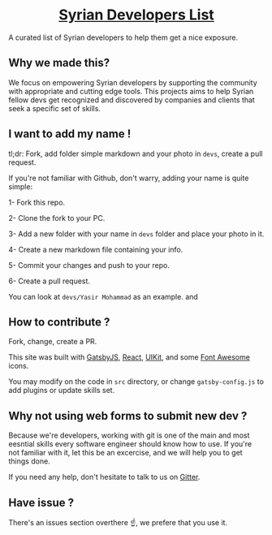 <h1 align="center">
  <a href="https://syriandevs.devtech.tools">Syrian Developers List</a>
</h1>

A curated list of Syrian developers to help them get a nice exposure.


## Why we made this?

We focus on empowering Syrian developers by supporting the community with appropriate and cutting edge tools. This projects aims to help Syrian fellow devs get recognized and discovered by companies and clients that seek a specific set of skills.


## I want to add my name !

tl;dr: Fork, add folder simple markdown and your photo in `devs`, create a pull request.

If you're not familiar with Github, don't warry, adding your name is quite simple:

1- Fork this repo.

2- Clone the fork to your PC.

3- Add a new folder with your name in `devs` folder and place your photo in it.

4- Create a new markdown file containing your info.

5- Commit your changes and push to your repo.

6- Create a pull request.

You can look at `devs/Yasir Mohammad` as an example. and 


## How to contribute ?

Fork, change, create a PR.

This site was built with [GatsbyJS](https://www.gatsbyjs.org/), [React](https://www.gatsbyjs.org/), [UIKit](https://getuikit.com/), and some [Font Awesome](https://fontawesome.com) icons.

You may modify on the code in `src` directory, or change `gatsby-config.js` to add plugins or update skills set.


## Why not using web forms to submit new dev ?

Because we're developers, working with git is one of the main and most eesntial skills every software engineer should know how to use. If you're not familiar with it, let this be an excercise, and we will help you to get things done.

If you need any help, don't hesitate to talk to us on [Gitter](https://gitter.im/SyrianDevelopers/community).


## Have issue ?

There's an issues section overthere ☝, we prefere that you use it.
